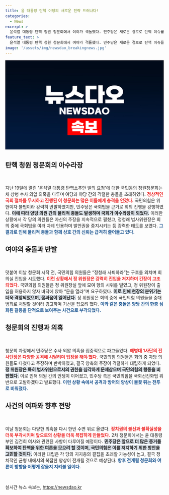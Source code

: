 ```yaml
---
title: 윤 대통령 탄핵 야당의 새로운 전략 드러나다!
categories:
  - News
excerpt: >
  윤석열 대통령 탄핵 청원 청문회에서 여야가 격돌했다. 민주당은 새로운 경로로 탄핵 이슈를 띄우려 하고, 국민의힘은 “위헌”이라며 강력 반발. 물리적 충돌과 언쟁이 이어지며 의회는 아수라장으로 변해갔다. 26일엔 김건희 여사 관련 의혹도 논의될 예정이다.
feature_text: >
  윤석열 대통령 탄핵 청원 청문회에서 여야가 격돌했다. 민주당은 새로운 경로로 탄핵 이슈를 띄우려 하고, 국민의힘은 “위헌”이라며 강력 반발. 물리적 충돌과 언쟁이 이어지며 의회는 아수라장으로 변해갔다. 26일엔 김건희 여사 관련 의혹도 논의될 예정이다.
image: '/assets/img/newsdao_breakingnews.jpg'
---
```


<p><img src="/assets/img/newsdao_breakingnews.jpg" alt="koreaapp 속보" /></p>

<h2 data-ke-size="size26">탄핵 청원 청문회의 아수라장</h2>

<p data-ke-size="size16">&nbsp;</p>

<p>지난 19일에 열린 '윤석열 대통령 탄핵소추안 발의 요청'에 대한 국민동의 청원청문회는 채 상병 수사 외압 의혹을 다루며 여당과 야당 간의 격렬한 충돌을 초래하였다. <b><span style="color: #ee2323;">정상적인 국회 절차를 무시하고 진행된 이 청문회는 많은 이들에게 충격을 안겼다.</span></b> 국민의힘은 위헌이자 불법이라 강력히 반발하였지만, 민주당은 국회법을 근거로 회의 진행을 강행하였다. <b><span style="background-color: #21538527;">이에 따라 양당 의원 간의 물리적 충돌도 발생하며 국회가 아수라장이 되었다.</span></b> 이러한 상황에서 각 당의 의원들은 자신의 주장을 지속적으로 펼쳤고, 정청래 법사위원장은 회의 중에 국회법을 여러 차례 인용하며 발언권을 중지시키는 등 강력한 태도를 보였다. <b><span style="color: #1a5490;">그 결과로 인해 물리적 충돌과 함께 상호 간의 신뢰는 급격히 줄어들고 있다.</span></b></p>

<h2 data-ke-size="size26">여야의 충돌과 반발</h2>

<p data-ke-size="size16">&nbsp;</p>

<p>덧붙여 이날 청문회 시작 전, 국민의힘 의원들은 “정청래 사퇴하라”는 구호를 외치며 회의실 진입을 시도했다. <b><span style="color: #ee2323;">이런 상황에서 정 위원장은 강력히 진입을 저지하며 긴장이 고조되었다.</span></b> 국민의힘 의원들은 정 위원장실 앞에 모여 항의 시위를 벌였고, 정 위원장이 출입을 허용하지 않자 바닥에 앉아 “문을 열라”며 요구하였다. <b><span style="background-color: #21538527;">이로 인해 현장의 분위기는 더욱 격앙되었으며, 몸싸움이 일어났다.</span></b> 정 위원장은 회의 중에 국민의힘 의원들을 중대범죄로 처벌할 것이라 경고하며 기선을 잡으려 했다. <b><span style="color: #1a5490;">이와 같은 충돌은 양당 간의 한층 심화된 갈등을 단적으로 보여주는 사건으로 부각되었다.</span></b></p>

<h2 data-ke-size="size26">청문회의 진행과 의혹</h2>

<p data-ke-size="size16">&nbsp;</p>

<p>청문회 과정에서 민주당은 수사 외압 의혹을 집중적으로 파고들었다. <b><span style="color: #ee2323;">해병대 1사단의 전 사단장은 다양한 공격에 시달리며 입장을 해야 했다.</span></b> 국민의힘 의원들은 회의 중 자당 의원들도 다쳤다고 주장하며 반박하였고, 결국 양측의 주장이 격렬하게 대립하게 되었다. <b><span style="background-color: #21538527;">정 위원장은 특히 법사위원으로서의 권한을 심각하게 문제삼으며 국민의힘의 행동을 비판했다.</span></b> 이로 인해 의원 간의 언쟁이 이어졌고, 민주당 측은 국민의힘을 국회선진화법 위반으로 고발하겠다고 발표했다. <b><span style="color: #1a5490;">이런 상황 속에서 공격과 방어의 양상이 불꽃 튀는 전투로 비춰졌다.</span></b></p>

<h2 data-ke-size="size26">사건의 여파와 향후 전망</h2>

<p data-ke-size="size16">&nbsp;</p>

<p>이날 청문회는 다양한 의혹을 다시 한번 수면 위로 올렸다. <b><span style="color: #ee2323;">정치권의 불신과 불확실성을 더욱 부각시키며 앞으로의 상황을 더욱 복잡하게 만들었다.</span></b> 2차 청문회에서는 윤 대통령 부인 김건희 여사와 관련된 사항이 다루어질 예정이다. <b><span style="background-color: #21538527;">민주당은 앞으로 더 많은 증거를 확보하여 탄핵을 위한 여론을 모으려 할 것이며, 국민의힘은 이를 저지하기 위한 방안을 고민할 것이다.</span></b> 이러한 대립은 각 당의 지지층의 결집을 초래할 가능성이 높고, 결국 정치적인 균형 내에서의 복잡한 양상이 전개될 것으로 예상된다. <b><span style="color: #1a5490;">향후 전개될 청문회와 여론이 방향을 어떻게 잡을지 지켜볼 일이다.</span></b></p>

<p data-ke-size="size16">&nbsp;</p>
실시간 뉴스 속보는, <a href="https://newsdao.kr" rel="dofollow">https://newsdao.kr</a>



